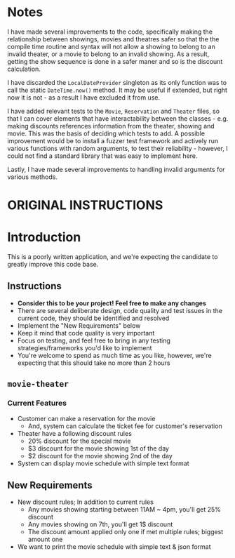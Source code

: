 # Notes

I have made several improvements to the code, specifically making the relationship between showings, movies and theatres safer so that the the compile time routine and syntax will not allow a showing to belong to an invalid theater, or a movie to belong to an invalid showing. As a result, getting the show sequence is done in a safer maner and so is the discount calculation.

I have discarded the `LocalDateProvider` singleton as its only function was to call the static `DateTime.now()` method. It may be useful if extended, but right now it is not - as a result I have excluded it from use.

I have added relevant tests to the `Movie`, `Reservation` and `Theater` files, so that I can cover elements that have interactability between the classes - e.g. making discounts references information from the theater, showing and movie. This was the basis of deciding which tests to add. A possible improvement would be to install a fuzzer test framework and actively run various functions with random arguments, to test their reliability - however, I could not find a standard library that was easy to implement here.

Lastly, I have made several improvements to handling invalid arguments for various methods.

# ORIGINAL INSTRUCTIONS
# Introduction

This is a poorly written application, and we're expecting the candidate to greatly improve this code base.

## Instructions
* **Consider this to be your project! Feel free to make any changes**
* There are several deliberate design, code quality and test issues in the current code, they should be identified and resolved
* Implement the "New Requirements" below
* Keep it mind that code quality is very important
* Focus on testing, and feel free to bring in any testing strategies/frameworks you'd like to implement
* You're welcome to spend as much time as you like, however, we're expecting that this should take no more than 2 hours

## `movie-theater`

### Current Features
* Customer can make a reservation for the movie
  * And, system can calculate the ticket fee for customer's reservation
* Theater have a following discount rules
  * 20% discount for the special movie
  * $3 discount for the movie showing 1st of the day
  * $2 discount for the movie showing 2nd of the day
* System can display movie schedule with simple text format

## New Requirements
* New discount rules; In addition to current rules
  * Any movies showing starting between 11AM ~ 4pm, you'll get 25% discount
  * Any movies showing on 7th, you'll get 1$ discount
  * The discount amount applied only one if met multiple rules; biggest amount one
* We want to print the movie schedule with simple text & json format